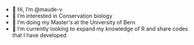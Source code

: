 - 👋 Hi, I’m @maude-v
- 👀 I’m interested in Conservation biology
- 🌱 I’m doing my Master's at the University of Bern
- 💞️ I’m currently looking to expand my knowledge of R and share codes that I have developed
